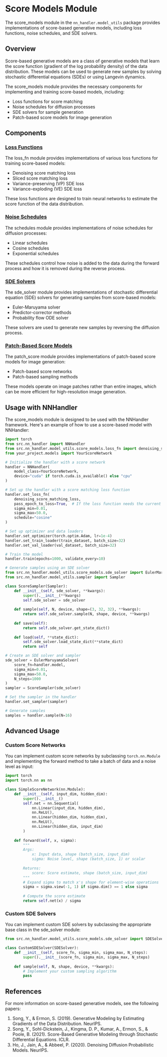 # Score Models Module

The score_models module in the `nn_handler.model_utils` package provides implementations of score-based generative models, including loss functions, noise schedules, and SDE solvers.

## Overview

Score-based generative models are a class of generative models that learn the score function (gradient of the log probability density) of the data distribution. These models can be used to generate new samples by solving stochastic differential equations (SDEs) or using Langevin dynamics.

The score_models module provides the necessary components for implementing and training score-based models, including:

- Loss functions for score matching
- Noise schedules for diffusion processes
- SDE solvers for sample generation
- Patch-based score models for image generation

## Components

### [Loss Functions](loss_fn.md)

The loss_fn module provides implementations of various loss functions for training score-based models:

- Denoising score matching loss
- Sliced score matching loss
- Variance-preserving (VP) SDE loss
- Variance-exploding (VE) SDE loss

These loss functions are designed to train neural networks to estimate the score function of the data distribution.

### [Noise Schedules](schedules.md)

The schedules module provides implementations of noise schedules for diffusion processes:

- Linear schedules
- Cosine schedules
- Exponential schedules

These schedules control how noise is added to the data during the forward process and how it is removed during the reverse process.

### [SDE Solvers](sde_solver.md)

The sde_solver module provides implementations of stochastic differential equation (SDE) solvers for generating samples from score-based models:

- Euler-Maruyama solver
- Predictor-corrector methods
- Probability flow ODE solver

These solvers are used to generate new samples by reversing the diffusion process.

### [Patch-Based Score Models](patch_score.md)

The patch_score module provides implementations of patch-based score models for image generation:

- Patch-based score networks
- Patch-based sampling methods

These models operate on image patches rather than entire images, which can be more efficient for high-resolution image generation.

## Usage with NNHandler

The score_models module is designed to be used with the NNHandler framework. Here's an example of how to use a score-based model with NNHandler:

```python
import torch
from src.nn_handler import NNHandler
from src.nn_handler.model_utils.score_models.loss_fn import denoising_score_matching_loss
from your_project.models import YourScoreNetwork

# Initialize the handler with a score network
handler = NNHandler(
    model_class=YourScoreNetwork,
    device="cuda" if torch.cuda.is_available() else "cpu"
)

# Set up the handler with a score matching loss function
handler.set_loss_fn(
    denoising_score_matching_loss,
    pass_epoch_to_loss=True,  # If the loss function needs the current epoch
    sigma_min=0.01,
    sigma_max=50.0,
    schedule="cosine"
)

# Set up optimizer and data loaders
handler.set_optimizer(torch.optim.Adam, lr=1e-4)
handler.set_train_loader(train_dataset, batch_size=32)
handler.set_val_loader(val_dataset, batch_size=32)

# Train the model
handler.train(epochs=1000, validate_every=10)

# Generate samples using an SDE solver
from src.nn_handler.model_utils.score_models.sde_solver import EulerMaruyamaSolver
from src.nn_handler.model_utils.sampler import Sampler

class ScoreSampler(Sampler):
    def __init__(self, sde_solver, **kwargs):
        super().__init__(**kwargs)
        self.sde_solver = sde_solver
    
    def sample(self, N, device, shape=(3, 32, 32), **kwargs):
        return self.sde_solver.sample(N, shape, device, **kwargs)
    
    def save(self):
        return self.sde_solver.get_state_dict()
    
    def load(self, **state_dict):
        self.sde_solver.load_state_dict(**state_dict)
        return self

# Create an SDE solver and sampler
sde_solver = EulerMaruyamaSolver(
    score_fn=handler.model,
    sigma_min=0.01,
    sigma_max=50.0,
    N_steps=1000
)
sampler = ScoreSampler(sde_solver)

# Set the sampler in the handler
handler.set_sampler(sampler)

# Generate samples
samples = handler.sample(N=16)
```

## Advanced Usage

### Custom Score Networks

You can implement custom score networks by subclassing `torch.nn.Module` and implementing the forward method to take a batch of data and a noise level as input:

```python
import torch
import torch.nn as nn

class SimpleScoreNetwork(nn.Module):
    def __init__(self, input_dim, hidden_dim):
        super().__init__()
        self.net = nn.Sequential(
            nn.Linear(input_dim, hidden_dim),
            nn.ReLU(),
            nn.Linear(hidden_dim, hidden_dim),
            nn.ReLU(),
            nn.Linear(hidden_dim, input_dim)
        )
    
    def forward(self, x, sigma):
        """
        Args:
            x: Input data, shape (batch_size, input_dim)
            sigma: Noise level, shape (batch_size, 1) or scalar
        
        Returns:
            score: Score estimate, shape (batch_size, input_dim)
        """
        # Expand sigma to match x's shape for element-wise operations
        sigma = sigma.view(-1, 1) if sigma.dim() == 1 else sigma
        
        # Compute the score estimate
        return self.net(x) / sigma
```

### Custom SDE Solvers

You can implement custom SDE solvers by subclassing the appropriate base class in the sde_solver module:

```python
from src.nn_handler.model_utils.score_models.sde_solver import SDESolver

class CustomSDESolver(SDESolver):
    def __init__(self, score_fn, sigma_min, sigma_max, N_steps):
        super().__init__(score_fn, sigma_min, sigma_max, N_steps)
    
    def sample(self, N, shape, device, **kwargs):
        # Implement your custom sampling algorithm
        pass
```

## References

For more information on score-based generative models, see the following papers:

1. Song, Y., & Ermon, S. (2019). Generative Modeling by Estimating Gradients of the Data Distribution. NeurIPS.
2. Song, Y., Sohl-Dickstein, J., Kingma, D. P., Kumar, A., Ermon, S., & Poole, B. (2021). Score-Based Generative Modeling through Stochastic Differential Equations. ICLR.
3. Ho, J., Jain, A., & Abbeel, P. (2020). Denoising Diffusion Probabilistic Models. NeurIPS.
